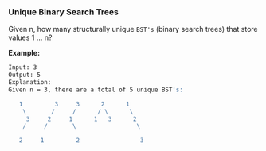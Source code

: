 ### Unique Binary Search Trees

Given n, how many structurally unique `BST's` (binary search trees) that store values 1 ... n?

**Example:**

```bash
Input: 3
Output: 5
Explanation:
Given n = 3, there are a total of 5 unique BST's:

   1         3     3      2      1
    \       /     /      / \      \
     3     2     1      1   3      2
    /     /       \                 \

   2     1         2                 3
```
